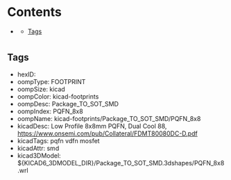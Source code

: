 



Contents
========

* [](#)
	* [Tags](#tags)

# 

## Tags

- hexID: 
- oompType: FOOTPRINT
- oompSize: kicad
- oompColor: kicad-footprints
- oompDesc: Package_TO_SOT_SMD
- oompIndex: PQFN_8x8
- oompName: kicad-footprints/Package_TO_SOT_SMD/PQFN_8x8
- kicadDesc: Low Profile 8x8mm PQFN, Dual Cool 88, https://www.onsemi.com/pub/Collateral/FDMT80080DC-D.pdf
- kicadTags: pqfn vdfn mosfet
- kicadAttr: smd
- kicad3DModel: ${KICAD6_3DMODEL_DIR}/Package_TO_SOT_SMD.3dshapes/PQFN_8x8.wrl
